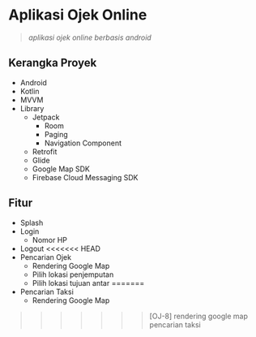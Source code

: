 # Aplikasi Ojek Online
> *aplikasi ojek online berbasis android*

## Kerangka Proyek
- Android
- Kotlin
- MVVM
- Library
    - Jetpack
        - Room
        - Paging
        - Navigation Component
    - Retrofit
    - Glide
    - Google Map SDK
    - Firebase Cloud Messaging SDK

## Fitur
- Splash
- Login
    - Nomor HP
- Logout
<<<<<<< HEAD
- Pencarian Ojek
    - Rendering Google Map
    - Pilih lokasi penjemputan
    - Pilih lokasi tujuan antar
=======
- Pencarian Taksi
    - Rendering Google Map
>>>>>>> [OJ-8] rendering google map pencarian taksi
